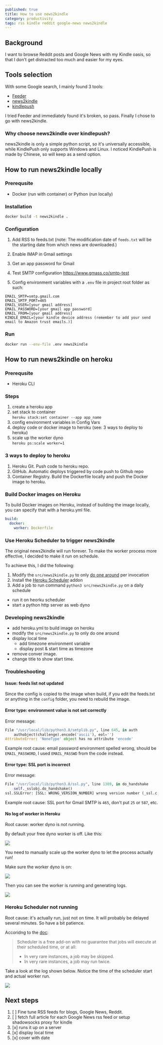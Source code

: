 ```yaml
---
published: true
title: How to use news2kindle
category: productivity
tags: rss kindle reddit google-news news2kindle
---
```

## Background

I want to browse Reddit posts and Google News with my Kindle oasis, so that I don't get distracted too much and easier for my eyes.



## Tools selection

With some Google search, I mainly found 3 tools:

- [Feeder](https://www.feeder.mobi/)
- [news2kindle](https://github.com/anteprandium/news2kindle)
- [kindlepush](https://github.com/zhengchun/kindlepush)

I tried Feeder and immediately found it's broken, so pass. Finally I chose to go with news2kindle.



### Why choose news2kindle over kindlepush?

news2kindle is only a simple python script, so it's universally accessible, while KindlePush only supports Windows and Linux. I noticed KindlePush is made by Chinese, so will keep as a send option.



## How to run news2kindle locally

### Prerequsite

- Docker (run with container) or Python (run locally)



### Installation

```sh
docker build -t news2kindle .
```



### Configuration

1. Add RSS to feeds.txt (note: The modification date of `feeds.txt` will be the starting date from which news are downloaded.)

2. Enable IMAP in Gmail settings

3. Get an app password for Gmail

4. Test SMTP configuration https://www.gmass.co/smtp-test

5. Config environment variables with a `.env` file in project root folder as such:


```
EMAIL_SMTP=smtp.gmail.com
EMAIL_SMTP_PORT=465
EMAIL_USER=[your gmail address]
EMAIL_PASSWORD=[your gmail app password]
EMAIL_FROM=[your gmail address]
KINDLE_EMAIL=[your kindle device address (remember to add your send email to Amazon trust emails.)]
```



### Run

```sh
docker run --env-file .env news2kindle
```

## How to run news2kindle on heroku

### Prerequsite

- Heroku CLI

### Steps

1. create a heroku app
1. set stack to container  
  `heroku stack:set container --app app_name`
1. config environment variables in Config Vars
1. deploy code or docker image to heroku (see: 3 ways to deploy to heroku)
1. scale up the worker dyno  
  `heroku ps:scale worker=1`

### 3 ways to deploy to heroku

1. Heroku Git. Push code to heroku repo.
1. GitHub. Automatic deploys triggered by code push to Github repo
1. Container Registry. Build the Dockerfile locally and push the Docker image to heroku.

### Build Docker images on Heroku

To build Docker images on Heroku, instead of building the image locally, you can specify that with a heroku.yml file.

```yml
build:
  docker:
    worker: Dockerfile
```

### Use Heroku Scheduler to trigger news2kindle

The original news2kindle will run forever. To make the worker process more effective, I decided to make it run on schedule.

To achieve this, I did the following:

1. Modify the `src/news2kindle.py` to only [do one around](https://github.com/goooooouwa/news2kindle/commit/e7b009ad48a688769ed5676a02a547c5b079f3bb) per invocation
1. Install the [Heroku Scheduler](https://devcenter.heroku.com/articles/scheduler) addon
1. Add a job to run command `python3 src/news2kindle.py` on a daily schedule


- run it on heorku scheduler
- start a python http server as web dyno

### Developing news2kindle

- add heroku.yml to build image on heroku
- modify the `src/news2kindle.py` to only do one around
- display local time
  - add timezone environment variable
  - display post & start time as timezone
- remove conver image.
- change title to show start time.


### Troubleshooting

#### Issue: feeds list not updated

Since the config is copied to the image when build, if you edit the feeds.txt or anything in the `config` folder, you need to rebuild the image.


#### Error type: environment value is not set correctly

Error message:

```python
File "/usr/local/lib/python3.8/smtplib.py", line 645, in auth
    authobject(challenge).encode('ascii'), eol='')
AttributeError: 'NoneType' object has no attribute 'encode'
```

Example root cause: email password environment spelled wrong, should be `EMAIL_PASSWORD`, I used `EMAIL_PASSWD` from the code instead.



#### Error type: SSL port is incorrect

Error message:

```python
File "/usr/local/lib/python3.8/ssl.py", line 1309, in do_handshake
    self._sslobj.do_handshake()
ssl.SSLError: [SSL: WRONG_VERSION_NUMBER] wrong version number (_ssl.c:1125)
```

Example root cause: SSL port for Gmail SMTP is `465`, don't put `25` or `587`, etc.

#### No log of worker in Heroku

Root cause: worker dyno is not running.

By default your free dyno worker is off. Like this:

![](https://goooooouwa.fun:8143/static/images/cfG11FS.png)

You need to manually scale up the worker dyno to let the process actually run!

Make sure the worker dyno is on:

![](https://goooooouwa.fun:8143/static/images/vr1HpVc.png)

Then you can see the worker is running and generating logs.

![](https://goooooouwa.fun:8143/static/images/eFlT8s5.png)

### Heroku Scheduler not running

Root cause: it's actually run, just not on time. It will probably be delayed several minutes. So have a bit patience.

Accoridng to the [doc](https://devcenter.heroku.com/articles/scheduler#known-issues-and-alternatives):

> Scheduler is a free add-on with no guarantee that jobs will execute at their scheduled time, or at all:
> 
> - In very rare instances, a job may be skipped.
> - In very rare instances, a job may run twice.

Take a look at the log shown below. Notice the time of the scheduler start and actual worker run.

![](https://goooooouwa.fun:8143/static/images/Gb18CrL.png)

## Next steps

1. [ ] Fine tune RSS feeds for blogs, Google News, Reddit.
2. [ ] fetch full article for each Google News rss feed or setup shadowsocks proxy for kindle
3. [x] runs it up on a server
4. [x] display local time
5. [x] cover with date
